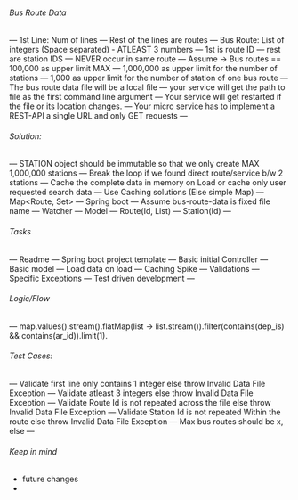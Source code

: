 ###### Bus Route Data
— 1st Line: Num of lines
— Rest of the lines are routes
— Bus Route: List of integers (Space separated) - ATLEAST 3 numbers
	— 1st is route ID
	— rest are station IDS
	— NEVER occur in same route
	— Assume -> Bus routes == 100,000 as upper limit MAX
	— 1,000,000 as upper limit for the number of stations
	— 1,000 as upper limit for the number of station of one bus route
— The bus route data file will be a local file
— your service will get the path to file as the first command line argument
— Your service will get restarted if the file or its location changes.
— Your micro service has to implement a REST-API a single URL and only GET requests
— 

###### Solution:
— STATION object should be immutable so that we only create MAX 1,000,000 stations
— Break the loop if we found direct route/service b/w 2 stations
— Cache the complete data in memory on Load or cache only user requested search data
— Use Caching solutions (Else simple Map)
— Map<Route, Set<Stations>>
— Spring boot
— Assume bus-route-data is fixed file name
— Watcher 
— Model
	— Route(Id, List<Station>)
	— Station(Id)
—

###### Tasks
— Readme 
— Spring boot project template 
— Basic initial Controller
— Basic model
— Load data on load
— Caching Spike
— Validations
— Specific Exceptions 
— Test driven development
— 

###### Logic/Flow
— map.values().stream().flatMap(list<Stations> -> list.stream()).filter(contains(dep_is) && contains(ar_id)).limit(1).

###### Test Cases:
— Validate first line only contains 1 integer else throw Invalid Data File Exception
— Validate atleast 3 integers else throw Invalid Data File Exception
— Validate Route Id is not repeated across the file else throw Invalid Data File Exception
— Validate Station Id is not repeated Within the route else throw Invalid Data File Exception
— Max bus routes should be x, else 
— 

###### Keep in mind
* future changes
* 
